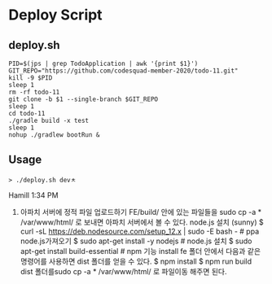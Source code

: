 # Deploy Script

## deploy.sh

```shell script
PID=$(jps | grep TodoApplication | awk '{print $1}')
GIT_REPO="https://github.com/codesquad-member-2020/todo-11.git"
kill -9 $PID
sleep 1
rm -rf todo-11
git clone -b $1 --single-branch $GIT_REPO
sleep 1
cd todo-11
./gradle build -x test
sleep 1
nohup ./gradlew bootRun &
```

## Usage

```shell script
> ./deploy.sh devㅊ
```






Hamill  1:34 PM
1. 아파치 서버에 정적 파일 업로드하기
FE/build/ 안에 있는 파일들을 sudo cp -a * /var/www/html/ 로 보내면 아파치 서버에서 볼 수 있다.
node.js 설치 (sunny)
$ curl -sL https://deb.nodesource.com/setup_12.x | sudo -E bash - # ppa node.js가져오기
$ sudo apt-get install -y nodejs # node.js 설치
$ sudo apt-get install build-essential # npm 기능 install
fe 폴더 안에서 다음과 같은 명령어를 사용하면 dist 폴더를 얻을 수 있다.
$ npm install
$ npm run build
dist 폴더를sudo cp -a * /var/www/html/ 로 파일이동 해주면 된다.
